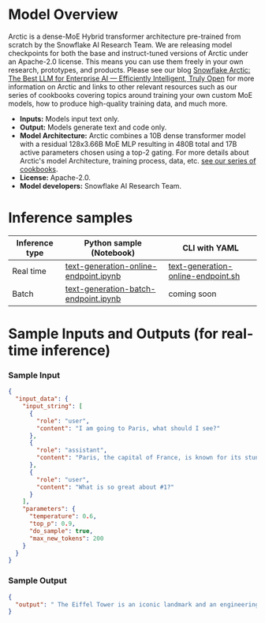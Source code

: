 # Model Overview

Arctic is a dense-MoE Hybrid transformer architecture pre-trained from scratch by the Snowflake AI Research Team. We are releasing model checkpoints for both the base and instruct-tuned versions of Arctic under an Apache-2.0 license. This means you can use them freely in your own research, prototypes, and products. Please see our blog [Snowflake Arctic: The Best LLM for Enterprise AI — Efficiently Intelligent, Truly Open](https://www.snowflake.com/blog/arctic-open-efficient-foundation-language-models-snowflake) for more information on Arctic and links to other relevant resources such as our series of cookbooks covering topics around training your own custom MoE models, how to produce high-quality training data, and much more.

- **Inputs:** Models input text only.
- **Output:** Models generate text and code only.
- **Model Architecture:** Arctic combines a 10B dense transformer model with a residual 128x3.66B MoE MLP resulting in 480B total and 17B active parameters chosen using a top-2 gating. For more details about Arctic's model Architecture, training process, data, etc. [see our series of cookbooks](https://www.snowflake.com/en/data-cloud/arctic/cookbook/).
- **License:** Apache-2.0.
- **Model developers:** Snowflake AI Research Team.

# Inference samples
Inference type|Python sample (Notebook)|CLI with YAML
|--|--|--|
Real time|<a href="https://aka.ms/azureml-infer-online-sdk-text-generation-dolly" target="_blank">text-generation-online-endpoint.ipynb</a>|<a href="https://aka.ms/azureml-infer-online-cli-text-generation-dolly" target="_blank">text-generation-online-endpoint.sh</a>
Batch |<a href="https://aka.ms/azureml-infer-batch-sdk-text-generation" target="_blank">text-generation-batch-endpoint.ipynb</a>| coming soon

# Sample Inputs and Outputs (for real-time inference)
### Sample Input
```json
{
  "input_data": {
    "input_string": [
      {
        "role": "user",
        "content": "I am going to Paris, what should I see?"
      },
      {
        "role": "assistant",
        "content": "Paris, the capital of France, is known for its stunning architecture, art museums, historical landmarks, and romantic atmosphere. Here are some of the top attractions to see in Paris:\n\n1. The Eiffel Tower: The iconic Eiffel Tower is one of the most recognizable landmarks in the world and offers breathtaking views of the city.\n2. The Louvre Museum: The Louvre is one of the world's largest and most famous museums, housing an impressive collection of art and artifacts, including the Mona Lisa.\n3. Notre-Dame Cathedral: This beautiful cathedral is one of the most famous landmarks in Paris and is known for its Gothic architecture and stunning stained glass windows.\n\nThese are just a few of the many attractions that Paris has to offer. With so much to see and do, it's no wonder that Paris is one of the most popular tourist destinations in the world."
      },
      {
        "role": "user",
        "content": "What is so great about #1?"
      }
    ],
    "parameters": {
      "temperature": 0.6,
      "top_p": 0.9,
      "do_sample": true,
      "max_new_tokens": 200
    }
  }
}
```
### Sample Output
```json
{
  "output": " The Eiffel Tower is an iconic landmark and an engineering marvel. It was built in 1889 and stands at 1,083 feet (330 meters) tall. There are several reasons why the Eiffel Tower is so great:\n\n1. Historical significance: The tower was built for the 1889 World's Fair and was initially intended to be a temporary structure. However, it quickly became a symbol of Paris and was never dismantled.\n2. Architectural beauty: The Eiffel Tower's intricate lattice design and its elegant silhouette make it one of the most recognizable structures in the world.\n3. Engineering marvel: When it was built, the Eiffel Tower was the tallest man-made structure in the world. Its design and construction pushed the boundaries of engineering at the time.\n4. Panoramic views: Visitors can take"
}
```